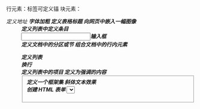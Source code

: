 <!doctype html>
<html lang="en">
<head>
	<meta charset="UTF-8">
	<title>html+css</title>
</head>
<body>

行元素：<a>标签可定义锚                             块元素：<address>定义地址
		<b>字体加粗											<caption>定义表格标题
		<img>向网页中嵌入一幅图像							<dd>定义列表中定义条目						
		<input>输入框										<div>定义文档中的分区或节
		<span>组合文档中的行内元素							<dl>定义列表
		<br>换行											<dt>定义列表中的项目
		<em>定义为强调的内容								<fieldset>定义一个框架集
		<i>斜体文本效果										<form>创建 HTML 表单
		<select>创建单选或多选菜单							<h1h6>定义标题
		<small>呈现小号字体效果								<hr>创建一条水平线
		<strong>语气更强的强调的内容						<legend>元素为
		<label>标签为										<fieldset>元素定义标题
		<sub>定义下标文本									<li>标签定义列表项目
		<sup>定义上标文本									<noframes>为那些不支持框架的浏览器显示文本，于 frameset 元素内部
		<textarea>多行的文本输入控件						<noscript>定义在脚本未被执行时的替代内容
		<abbr>表示一个缩写形式								<ol>定义有序列表
		<acronym>定义只取首字母缩写							<ul>定义无序列表
		<bdo>可覆盖默认的文本方向							<p>标签定义段落
		<big>大号字体加粗									<pre>定义预格式化的文本
		<cite>引用进行定义									<table>标签定义 HTML 表格
		<code>定义计算机代码文本							<tbody>标签表格主体（正文）
		<dfn>定义一个定义项目								<td>表格中的标准单元格
		<kbd>定义键盘文本									<tfoot>定义表格的页脚（脚注或表注）
		<input> 元素定义标注（标记）						<th>定义表头单元格
		<q>定义短的引用										<thead>标签定义表格的表头
		<samp>定义样本文本									<tr>定义表格中的行
		<tt>打字机或者等宽的文本效果						
		<var>定义变量										


1.对于中文网页需要使用 <meta charset="utf-8"> 声明编码，否则会出现乱码。

2. 一些标签的使用，切记所有标签都需要闭合，不管是单体标签还是成对标签。（尽管目前浏览器是识别有些标签不闭合的情况，但是取的最好的保证兼容性，使用闭合）

3. 标签写法要用小写字母（有些版本对大小写可认为相同，而xhtml中强制使用小写）

4.标题很重要请确保将 HTML 标题 标签只用于标题。不要仅仅是为了生成粗体或大号的文本而使用标题。搜索引擎使用标题为您的网页的结构和内容编制索引。因为用户可以通过标题来快速浏览您的网页，所以用标题来呈现文档结构是很重要的。应该将 h1 用作主标题（最重要的），其后是 h2（次重要的），再其次是 h3，以此类推。

5.<hr /> 标签在 HTML 页面中创建水平线。<br /> 标签换行 如果您希望在不产生一个新段落的情况下进行换行（新行），请使用 <br /> 标签

6.文本显示为单行，超过部分隐藏并使用省略号，实例:
    <style>
	    .aa{
	  	    overflow:hidden;
	        text-overflow:ellipsis;
	        white-space:nowrap;
	    }
    </style>
  
7.使用 display:-webkit-box; 让文本显示为多行(只有-webkit内核才有作用)，实例:
    <style>
	    .aa{
	  	    overflow:hidden;
	        text-overflow:ellipsis;
		    display:-webkit-box;
		    -webkit-line-clamp: 2;
		    -webkit-box-orient:vertical;
		    width:100px;
	    }
    </style>

7.使用 target 属性，你可以定义被链接的文档在何处显示。下面的这行会在新窗口打开文档：
    <a href="http://www.runoob.com/" target="_blank">访问菜鸟教程!</a>

8.HTML 链接- id 属性
	id属性可用于创建在一个HTML文档书签标记。
	提示: 书签是不以任何特殊的方式显示，在HTML文档中是不显示的，所以对于读者来说是隐藏的。
	实例
	在HTML文档中插入ID:
	<a id="tips">有用的提示部分</a>
	在HTML文档中创建一个链接到"有用的提示部分(id="tips"）"：
	<a href="#tips">访问有用的提示部分</a>
	或者，从另一个页面创建一个链接到"有用的提示部分(id="tips"）"：
	<a href="http://www.runoob.com/html/html-links.html#tips">
	访问有用的提示部分</a>
	基本的注意事项 - 有用的提示
	注释： 请始终将正斜杠添加到子文件夹。假如这样书写链接：href="http://www.runoob.com/html"，就会向服务器产生两次 HTTP 请求。这是因为服务器会添加正斜杠到这个地址，然后创建一个新的请求，就像这样：href="http://www.runoob.com/html/"。
		<a id="biaoji">标记</a>
		<a href="#biaoji">点我跳转到标记</a>

9.HTML <base> 元素  <base> 标签描述了基本的链接地址/链接目标，该标签作为HTML文档中所有的链接标签的默认链接:
	<head>
	<base href="http://www.runoob.com/images/" target="_blank">
	</head>
	<body>
		<img src="logo.png"> - 注意这里我们设置了图片的相对地址。能正常显示是因为我们在 head 部分设置了 base 标签，该标签指定了页面上所有链接的默认 URL，所以该图片的访问地址为 "http://www.runoob.com/images/logo.png"
	</body>

10.<meta> 标签- 使用实例
	为搜索引擎定义关键词:
	<meta name="keywords" content="HTML, CSS, XML, XHTML, JavaScript">
	为网页定义描述内容:
	<meta name="description" content="免费 Web & 编程 教程">
	定义网页作者:
	<meta name="author" content="Runoob">
	每30秒中刷新当前页面:
	<meta http-equiv="refresh" content="30">
	指定字符集:
	<meta charset="utf-8">
	向搜索引擎说明你的网页的关键词:
	<meta name="keywords" content="">
	告诉搜索引擎你的站点的主要内容:
	<meta name="description" content="">
	告诉搜索引擎你的站点的制作的作者:
	<meta name="author" content="your name">
	响应式页面:
	<meta name="viewport" content="width=device-width, initial-scale=1.0">
	定时让网页在3秒内跳转到mozilla首页(http-equiv 属性为名称/值对提供了名称。并指示服务器在发送实际的文档之前先在要传送给浏览器的 MIME 文档头部包含名称/值对。)
	<meta http-equiv="refresh" content="3" url="https://www.mozilla.org">
	如果安装了GCF (Google Chrome Frame)，则使用GCF来渲染页面 ("chrome=1"), 如果没有安装GCF，则使用最高版本的IE内核进行渲染 ("IE=edge")。X-UA-Compatible(浏览器采取何种版本渲染当前页面)
	<meta http-equiv="X-UA-Compatible" content="IE=edge,chrome=1">
	浏览器的内核控制
	<meta name="renderer" content="webkit|ie-comp|ie-stand">

11.<map> 定义图像地图  <area> 定义图像地图中的可点击区域
	<img src="planets.gif" width="145" height="126" alt="Planets" usemap="#planetmap">
	<map name="planetmap">
		<area shape="rect" coords="0,0,82,126" alt="Sun" href="sun.htm">
		<area shape="circle" coords="90,58,3" alt="Mercury" href="mercur.htm">
		<area shape="circle" coords="124,58,8" alt="Venus" href="venus.htm">
	</map>
	
12.HTML 表格  表格由 <table> 标签来定义。每个表格均有若干行（由 <tr> 标签定义），每行被分割为若干单元格（由 <td> 标签定义）。字母 td 指表格数据（table data），即数据单元格的内容。数据单元格可以包含文本、图片、列表、段落、表单、水平线、表格等等。
	定义表格的表头：<th>  
	单元格跨两列：<th colspan="2">Telephone</th>
	单元格跨两行：<th rowspan="2">Telephone</th>
	单元格边距：<table border="1" cellpadding="10">
	单元格间距：<table border="1" cellspacing="10">
				<h4>没有单元格间距:</h4>  -->  <table border="1">
	            <h4>单元格间距="0":</h4>  -->  <table border="1" cellspacing="0">
	            <h4>单元格间距="10":</h4>  -->  <table border="1" cellspacing="10">
	<style>
		.table{
			border-collapse 属性设置表格的边框是否被合并为一个单一的边框，还是象在标准的 HTML 中那样分开显示。

			border-collapse: separate;---默认值。边框会被分开。不会忽略 border-spacing 和 empty-cells 属性。
			border-collapse: collapse;---如果可能，边框会合并为一个单一的边框。会忽略 border-spacing 和 empty-cells 属性。
		}
	</style>
	表格标题的位置：<table border="1">
						<caption>Table 1.1 Customers</caption>
					</table>
					<style>
						caption{
							caption-side: top/bottom;
						}
					</style>
	表格详情：<a href="">http://www.runoob.com/html/html-tables.html</a>

13..无序列表：<h4>圆圈/圆点/正方形列表：</h4>
	<ul style="list-style-type:circle/disc/square;color:red">
		<li><a style="color:blue">Apples</a></li>
	有序列表：<h4>默认(从1开始自然数字)/大写字母/小写字母/罗马数字/小写罗马数字列表：</h4>
    <ol type="A/a/I/i" start="16">
		<li>Apples</li>
		<li>Bananas</li>
		<li>Lemons</li>
		<li>Oranges</li>
	</ol>  
	详情：<a href="">http://www.runoob.com/try/try.php?filename=trycss_list-style-type_all</a>

	设置作为列表项标记的图像 
<style>
	ul {
		list-style-image:url('sqpurple.gif');
	}
</style>

14.表单详情：<a href="">http://www.runoob.com/html/html-forms.html</a>
15.字符实体：<a href="">http://www.runoob.com/html/html-entities.html</a>
</body>

<script>
	$("img").each(function(){
		if(this.width.value>200){
			this.width=100px;
		}
	})
</script>


</html>
